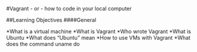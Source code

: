 #Vagrant - or - how to code in your local computer


##Learning Objectives
####General

*What is a virtual machine
*What is Vagrant
*Who wrote Vagrant
*What is Ubuntu
*What does “Ubuntu” mean
*How to use VMs with Vagrant
*What does the command uname do

